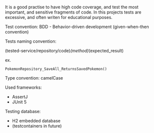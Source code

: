 It is a good practise to have high code coverage, and test the most important, and sensitive fragments of code.
In this projects tests are excessive, and often writen for educational purposes. 

Test convention:
BDD - Behavior-driven development (given-when-then convention) 

Tests naming convention:

(tested-service/repository/code)_(method)_(expected_result)

ex. 
```
PokemonRepository_SaveAll_ReturnsSavedPokemon()
```
Type convention: camelCase

Used frameworks:
* AssertJ
* JUnit 5 

Testing database: 
* H2 embedded database 
* (testcontainers in future)